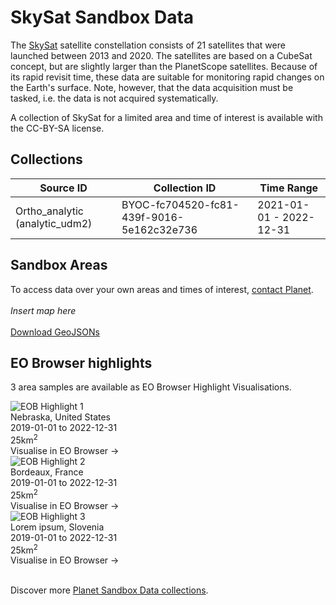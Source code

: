 # SkySat Sandbox Data
<!---
TODO: add links
-->

<p>The <a href="https://www.planet.com/products/planet-imagery/">SkySat</a> satellite constellation consists of 21 satellites that were launched between 2013 and 2020. The satellites are based on a CubeSat concept, but are slightly larger than the PlanetScope satellites. Because of its rapid revisit time, these data are suitable for monitoring rapid changes on the Earth's surface. Note, however, that the data acquisition must be tasked, i.e. the data is not acquired systematically.
</p>

<p>A collection of SkySat for a limited area and time of interest is available with the CC-BY-SA license.</p>


## Collections
<table>
  <thead>
    <tr>
      <th>Source ID</th>
      <th>Collection ID</th>
      <th>Time Range</th>
    </tr>
  </thead>
  <tbody>
    <tr>
      <td>Ortho_analytic (analytic_udm2)</td>
      <td>BYOC-fc704520-fc81-439f-9016-5e162c32e736</td>
      <td>2021-01-01 - 2022-12-31</td>
    </tr>
   </tbody>
</table>

## Sandbox Areas
To access data over your own areas and times of interest, [contact Planet](https://www.planet.com/contact-sales/#contact-sales).
<br><br>
*Insert map here*
<br><br>
[Download GeoJSONs]()


## EO Browser highlights
3 area samples are available as EO Browser Highlight Visualisations.
<br>
<div class="container33">
    <div class="image-card">
        <img src="skysat.png" alt="EOB Highlight 1" class="imagette">
         <div class="info">
            <div class="title">Nebraska, United States</div>
            <div class="text">
                2019-01-01 to 2022-12-31<br>
                25km<sup>2</sup>
            </div>
            <div class="eob-link">Visualise in EO Browser -></div>
        </div>
    </div>
    <div class="image-card">
        <img src="skysat.png" alt="EOB Highlight 2" class="imagette">
        <div class="info">
            <div class="title">Bordeaux, France</div>
            <div class="text">
                2019-01-01 to 2022-12-31<br>
                25km<sup>2</sup>
            </div>
            <div class="eob-link">Visualise in EO Browser -></div>
        </div>
    </div>
    <div class="image-card">
        <img src="skysat.png" alt="EOB Highlight 3" class="imagette">
        <div class="info">
            <div class="title">Lorem ipsum, Slovenia</div>
            <div class="text">
                2019-01-01 to 2022-12-31<br>
                25km<sup>2</sup>
            </div>
            <div class="eob-link">Visualise in EO Browser -></div>
        </div>
    </div>
</div>
<br>
<!---
TODO: add link
-->

Discover more [Planet Sandbox Data collections]().
